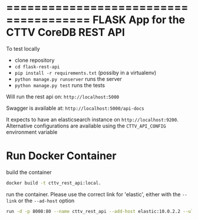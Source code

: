 ======================================
FLASK App for the CTTV CoreDB REST API
======================================

To test locally

- clone repository
- ```cd flask-rest-api```
- ```pip install -r requirements.txt``` (possiby in a virtualenv)
- ```python manage.py runserver``` runs the server
- ```python manage.py test``` runs the tests

Will run the rest api on: `http://localhost:5000`

Swagger is available at: `http://localhost:5000/api-docs`

It expects to have an elasticsearch instance on `http://localhost:9200`. Alternative configurations are available using the `CTTV_API_CONFIG` environment variable



Run Docker Container
====================

build the container
```bash
docker build -t cttv_rest_api:local.
```

run the container. Please use the correct link for 'elastic', either with the  `--link` or the `--ad-host` option
```bash
run -d -p 8008:80 --name cttv_rest_api --add-host elastic:10.0.2.2 --ulimit nofile=65535:65535 -e "CTTV_API_CONFIG=dockerlink" cttv_rest_api:local
```
